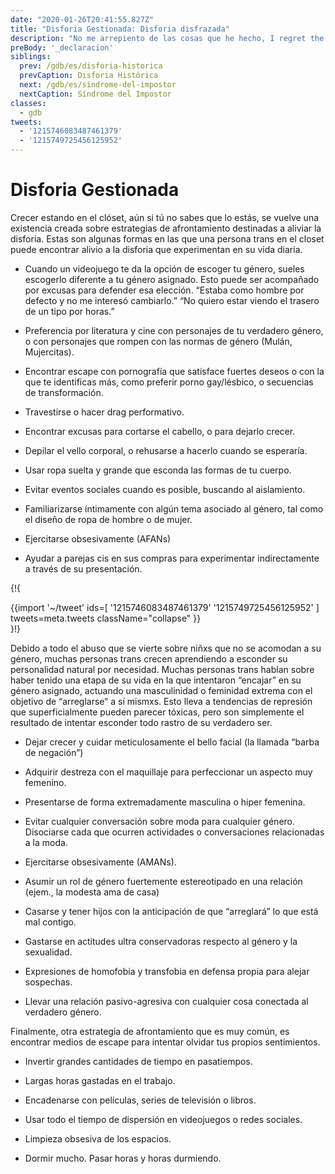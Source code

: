 ```yaml
---
date: "2020-01-26T20:41:55.827Z"
title: "Disforia Gestionada: Disforia disfrazada"
description: "No me arrepiento de las cosas que he hecho, I regret the things I didn't do when I had the chance."
preBody: '_declaracion'
siblings:
  prev: /gdb/es/disforia-historica
  prevCaption: Disforia Histórica
  next: /gdb/es/sindrome-del-impostor
  nextCaption: Síndrome del Impostor
classes:
  - gdb
tweets:
  - '1215746083487461379'
  - '1215749725456125952'
---
```


# Disforia Gestionada

Crecer estando en el clóset, aún si tú no sabes que lo estás, se vuelve una existencia creada sobre estrategias de afrontamiento destinadas a aliviar la disforia. Estas son algunas formas en las que una persona trans en el closet puede encontrar alivio a la disforia que experimentan en su vida diaria.

- Cuando un videojuego te da la opción de escoger tu género, sueles escogerlo diferente a tu género asignado. Esto puede ser acompañado por excusas para defender esa elección. “Estaba como hombre por defecto y no me interesó cambiarlo.” “No quiero estar viendo el trasero de un tipo por horas.”

- Preferencia por literatura y cine con personajes de tu verdadero género, o con personajes que rompen con las normas de género (Mulán, Mujercitas).

- Encontrar escape con pornografía que satisface fuertes deseos o con la que te identificas más, como preferir porno gay/lésbico, o secuencias de transformación.

- Travestirse o hacer drag performativo.

- Encontrar excusas para cortarse el cabello, o para dejarlo crecer.

- Depilar el vello corporal, o rehusarse a hacerlo cuando se esperaría.

- Usar ropa suelta y grande que esconda las formas de tu cuerpo.

- Evitar eventos sociales cuando es posible, buscando al aislamiento.

- Familiarizarse íntimamente con algún tema asociado al género, tal como el diseño de ropa de hombre o de mujer.

- Ejercitarse obsesivamente (AFANs)

- Ayudar a parejas cis en sus compras para experimentar  indirectamente a través de su presentación.

{!{ <div class="gutter">{{import '~/tweet' ids=[
  '1215746083487461379'
  '1215749725456125952'
] tweets=meta.tweets className="collapse" }}</div> }!}

Debido a todo el abuso que se vierte sobre niñxs que no se acomodan a su género, muchas personas trans crecen aprendiendo a esconder su personalidad natural por necesidad. Muchas personas trans hablan sobre haber tenido una etapa de su vida en la que intentaron “encajar” en su género asignado, actuando una masculinidad o feminidad extrema con el objetivo de “arreglarse” a sí mismxs. Esto lleva a tendencias de represión que superficialmente pueden parecer tóxicas, pero son simplemente el resultado de intentar esconder todo rastro de su verdadero ser.

- Dejar crecer y cuidar meticulosamente el bello facial (la llamada “barba de negación”)

- Adquirir destreza con el maquillaje para perfeccionar un aspecto muy femenino.

- Presentarse de forma extremadamente masculina o hiper femenina.

- Evitar cualquier conversación sobre moda para cualquier género. Disociarse cada que ocurren actividades o conversaciones relacionadas a la moda.

- Ejercitarse obsesivamente (AMANs).

- Asumir un rol de género fuertemente estereotipado en una relación (ejem., la modesta ama de casa)

- Casarse y tener hijos con la anticipación de que “arreglará” lo que está mal contigo.

- Gastarse en actitudes ultra conservadoras respecto al género y la sexualidad.

- Expresiones de homofobia y transfobia en defensa propia para alejar sospechas.

- Llevar una relación pasivo-agresiva con cualquier cosa conectada al verdadero género.


Finalmente, otra estrategia de afrontamiento que es muy común, es encontrar medios de escape para intentar olvidar tus propios sentimientos.

- Invertir grandes cantidades de tiempo en pasatiempos.

- Largas horas gastadas en el trabajo.

- Encadenarse con películas, series de televisión o libros.

- Usar todo el tiempo de dispersión en videojuegos o redes sociales.

- Limpieza obsesiva de los espacios.

- Dormir mucho. Pasar horas y horas durmiendo.
